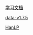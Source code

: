 [学习文档](https://blog.csdn.net/qq_33384402/article/details/109272047)

[data-v1.7.5](https://github.com/hankcs/HanLP/releases)

[HanLP](https://github.com/hankcs/HanLP/)